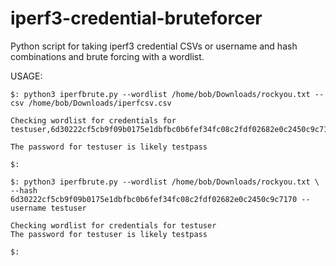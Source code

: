 # iperf3-credential-bruteforcer
Python script for taking iperf3 credential CSVs or username and hash combinations and brute forcing with a wordlist.

USAGE:

```
$: python3 iperfbrute.py --wordlist /home/bob/Downloads/rockyou.txt --csv /home/bob/Downloads/iperfcsv.csv                                          

Checking wordlist for credentials for testuser,6d30222cf5cb9f09b0175e1dbfbc0b6fef34fc08c2fdf02682e0c2450c9c7170

The password for testuser is likely testpass

$:
```

```
$: python3 iperfbrute.py --wordlist /home/bob/Downloads/rockyou.txt \
--hash 6d30222cf5cb9f09b0175e1dbfbc0b6fef34fc08c2fdf02682e0c2450c9c7170 --username testuser

Checking wordlist for credentials for testuser
The password for testuser is likely testpass

$:

```

